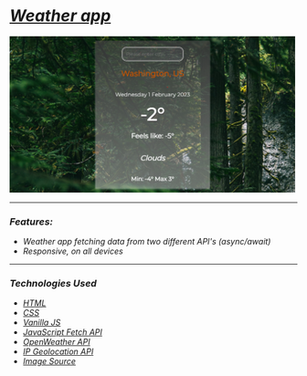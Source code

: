 <h1><em><a href="https://meteo-api-mvstoyan.netlify.app" target="_blank">Weather app</a><em></h1>
    <img src="weather.png" alt="weather" width="500px">
<hr>
  <h3>Features:</h3>
    <ul>
      <li>Weather app fetching data from two different API's (async/await)</li>
      <li>Responsive, on all devices</li>
   </ul>
<hr>
  <h3>Technologies Used</h3>
   <ul>
      <li><a href="https://www.w3schools.com/html/" target="_blank">HTML</a></li>
      <li><a href="https://www.w3schools.com/css/" target="_blank">CSS</a></li>
      <li><a href="https://www.w3schools.com/js/" target="_blank">Vanilla JS</a></li>
      <li><a href="https://www.javascripttutorial.net/javascript-fetch-api/" target="_blank">JavaScript Fetch API</a></li>
      <li><a href="https://openweathermap.org/" target="_blank">OpenWeather API</a></li>
      <li><a href="https://www.abstractapi.com/" target="_blank">IP Geolocation API</a></li>
      <li><a href="https://unsplash.com/" target="_blank">Image Source</a></li> 
   </ul>